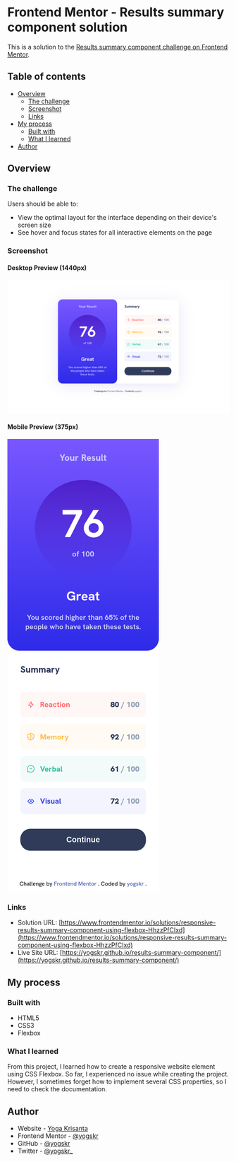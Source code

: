 # Frontend Mentor - Results summary component solution

This is a solution to the [Results summary component challenge on Frontend Mentor](https://www.frontendmentor.io/challenges/results-summary-component-CE_K6s0maV).

## Table of contents

- [Overview](#overview)
  - [The challenge](#the-challenge)
  - [Screenshot](#screenshot)
  - [Links](#links)
- [My process](#my-process)
  - [Built with](#built-with)
  - [What I learned](#what-i-learned)
- [Author](#author)

## Overview

### The challenge

Users should be able to:

- View the optimal layout for the interface depending on their device's screen size
- See hover and focus states for all interactive elements on the page

### Screenshot

#### Desktop Preview (1440px)

![Desktop Screenshot](./assets/images/screenshot-desktop.png)

#### Mobile Preview (375px)

![Mobile Screenshot](./assets/images/screenshot-mobile.png)

### Links

- Solution URL: [https://www.frontendmentor.io/solutions/responsive-results-summary-component-using-flexbox-HhzzPfCIxd](https://www.frontendmentor.io/solutions/responsive-results-summary-component-using-flexbox-HhzzPfCIxd)
- Live Site URL: [https://yogskr.github.io/results-summary-component/](https://yogskr.github.io/results-summary-component/)

## My process

### Built with

- HTML5
- CSS3
- Flexbox

### What I learned

From this project, I learned how to create a responsive website element using CSS Flexbox. So far, I experienced no issue while creating the project. However, I sometimes forget how to implement several CSS properties, so I need to check the documentation.

## Author

- Website - [Yoga Krisanta](https://yogskr.github.io/personal-website)
- Frontend Mentor - [@yogskr](https://www.frontendmentor.io/profile/yogskr)
- GitHub - [@yogskr](https://www.github.com/yogskr)
- Twitter - [@yogskr\_](https://www.twitter.com/yogskr_)
